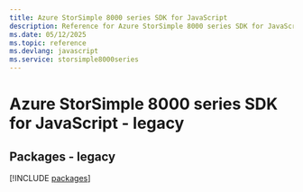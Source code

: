 ```yaml
---
title: Azure StorSimple 8000 series SDK for JavaScript
description: Reference for Azure StorSimple 8000 series SDK for JavaScript
ms.date: 05/12/2025
ms.topic: reference
ms.devlang: javascript
ms.service: storsimple8000series
---
```

# Azure StorSimple 8000 series SDK for JavaScript - legacy
## Packages - legacy
[!INCLUDE [packages](storsimple-8000-series-index.md)]